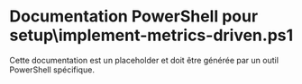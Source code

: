 # Documentation PowerShell pour setup\implement-metrics-driven.ps1

Cette documentation est un placeholder et doit être générée par un outil PowerShell spécifique.
